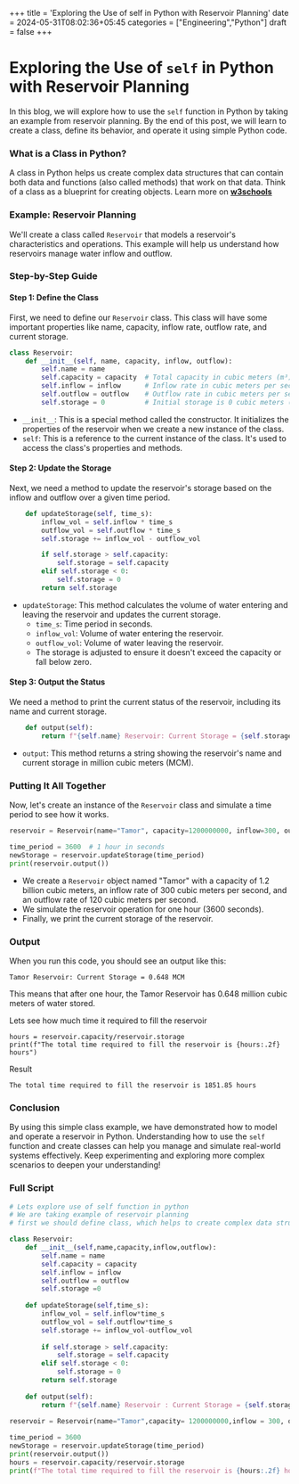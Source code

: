 +++
title = 'Exploring the Use of self in Python with Reservoir Planning'
date = 2024-05-31T08:02:36+05:45
categories = ["Engineering","Python"]
draft = false
+++
# Exploring the Use of `self` in Python with Reservoir Planning

In this blog, we will explore how to use the `self` function in Python by taking an example from reservoir planning. By the end of this post, we will learn to  create a class, define its behavior, and operate it using simple Python code.

### What is a Class in Python?

A class in Python helps us create complex data structures that can contain both data and functions (also called methods) that work on that data. Think of a class as a blueprint for creating objects. Learn more on [**w3schools**](https://www.w3schools.com/python/python_classes.asp)

### Example: Reservoir Planning

We'll create a class called `Reservoir` that models a reservoir's characteristics and operations. This example will help us understand how reservoirs manage water inflow and outflow.

### Step-by-Step Guide

#### Step 1: Define the Class

First, we need to define our `Reservoir` class. This class will have some important properties like name, capacity, inflow rate, outflow rate, and current storage.

```python
class Reservoir:
    def __init__(self, name, capacity, inflow, outflow):
        self.name = name
        self.capacity = capacity  # Total capacity in cubic meters (m³)
        self.inflow = inflow      # Inflow rate in cubic meters per second (m³/s)
        self.outflow = outflow    # Outflow rate in cubic meters per second (m³/s)
        self.storage = 0          # Initial storage is 0 cubic meters (m³)
```

- `__init__`: This is a special method called the constructor. It initializes the properties of the reservoir when we create a new instance of the class.
- `self`: This is a reference to the current instance of the class. It's used to access the class's properties and methods.

#### Step 2: Update the Storage

Next, we need a method to update the reservoir's storage based on the inflow and outflow over a given time period.

```python
    def updateStorage(self, time_s):
        inflow_vol = self.inflow * time_s
        outflow_vol = self.outflow * time_s
        self.storage += inflow_vol - outflow_vol

        if self.storage > self.capacity:
            self.storage = self.capacity
        elif self.storage < 0:
            self.storage = 0
        return self.storage
```

- `updateStorage`: This method calculates the volume of water entering and leaving the reservoir and updates the current storage. 
  - `time_s`: Time period in seconds.
  - `inflow_vol`: Volume of water entering the reservoir.
  - `outflow_vol`: Volume of water leaving the reservoir.
  - The storage is adjusted to ensure it doesn't exceed the capacity or fall below zero.

#### Step 3: Output the Status

We need a method to print the current status of the reservoir, including its name and current storage.

```python
    def output(self):
        return f"{self.name} Reservoir: Current Storage = {self.storage / 1000000} MCM"
```

- `output`: This method returns a string showing the reservoir's name and current storage in million cubic meters (MCM).

### Putting It All Together

Now, let's create an instance of the `Reservoir` class and simulate a time period to see how it works.

```python
reservoir = Reservoir(name="Tamor", capacity=1200000000, inflow=300, outflow=120)

time_period = 3600  # 1 hour in seconds
newStorage = reservoir.updateStorage(time_period)
print(reservoir.output())
```

- We create a `Reservoir` object named "Tamor" with a capacity of 1.2 billion cubic meters, an inflow rate of 300 cubic meters per second, and an outflow rate of 120 cubic meters per second.
- We simulate the reservoir operation for one hour (3600 seconds).
- Finally, we print the current storage of the reservoir.

### Output

When you run this code, you should see an output like this:

```
Tamor Reservoir: Current Storage = 0.648 MCM
```

This means that after one hour, the Tamor Reservoir has 0.648 million cubic meters of water stored.

Lets see how much time it required to fill the reservoir
```
hours = reservoir.capacity/reservoir.storage
print(f"The total time required to fill the reservoir is {hours:.2f} hours")
```
Result  
```
The total time required to fill the reservoir is 1851.85 hours
```



### Conclusion

By using this simple class example, we have demonstrated how to model and operate a reservoir in Python. Understanding how to use the `self` function and create classes can help you manage and simulate real-world systems effectively. Keep experimenting and exploring more complex scenarios to deepen your understanding!

### Full Script
```python
# Lets explore use of self function in python
# We are taking example of reservoir planning
# first we should define class, which helps to create complex data structures and define behaviour

class Reservoir:
    def __init__(self,name,capacity,inflow,outflow):
        self.name = name
        self.capacity = capacity
        self.inflow = inflow
        self.outflow = outflow
        self.storage =0
    
    def updateStorage(self,time_s):
        inflow_vol = self.inflow*time_s
        outflow_vol = self.outflow*time_s
        self.storage += inflow_vol-outflow_vol
    
        if self.storage > self.capacity:
            self.storage = self.capacity
        elif self.storage < 0:
            self.storage = 0
        return self.storage
    
    def output(self):
        return f"{self.name} Reservoir : Current Storage = {self.storage/1000000} MCM"
    
reservoir = Reservoir(name="Tamor",capacity= 1200000000,inflow = 300, outflow = 120)

time_period = 3600
newStorage = reservoir.updateStorage(time_period)
print(reservoir.output())
hours = reservoir.capacity/reservoir.storage
print(f"The total time required to fill the reservoir is {hours:.2f} hours")
```